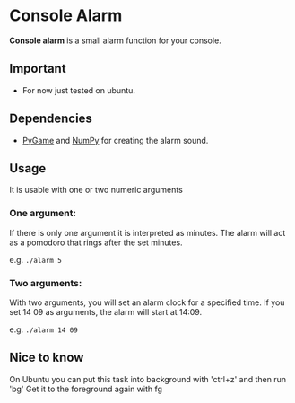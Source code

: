 # Console Alarm
**Console alarm** is a small alarm function for your console.

## Important
* For now just tested on ubuntu.

## Dependencies
* [PyGame](https://www.pygame.org/) and [NumPy](https://numpy.org) for creating the alarm sound.

## Usage
It is usable with one or two numeric arguments

### One argument:
If there is only one argument it is interpreted as minutes. The alarm will act
as a pomodoro that rings after the set minutes.

e.g. `./alarm 5`

### Two arguments:
With two arguments, you will set an alarm clock for a specified time.
If you set 14 09 as arguments, the alarm will start at 14:09.

e.g. `./alarm 14 09`

## Nice to know
On Ubuntu you can put this task into background with 'ctrl+z' and then run 'bg'
Get it to the foreground again with fg